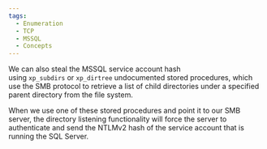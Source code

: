 ```yaml
---
tags:
  - Enumeration
  - TCP
  - MSSQL
  - Concepts
---
```


We can also steal the MSSQL service account hash using `xp_subdirs` or `xp_dirtree` undocumented stored procedures, which use the SMB protocol to retrieve a list of child directories under a specified parent directory from the file system. 

When we use one of these stored procedures and point it to our SMB server, the directory listening functionality will force the server to authenticate and send the NTLMv2 hash of the service account that is running the SQL Server.